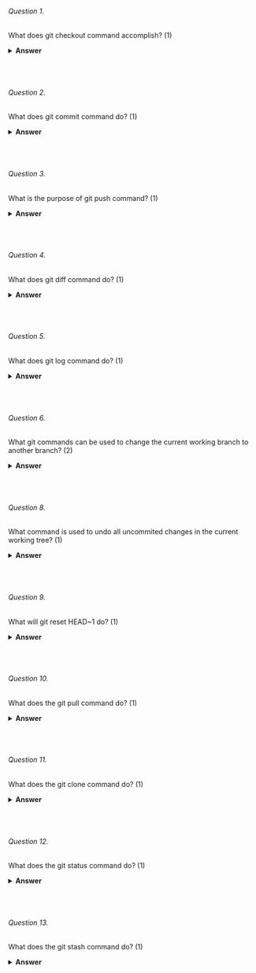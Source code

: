 
###### Question 1.

What does git checkout command accomplish? (1)

<details><summary><b>Answer</b></summary>
<p>

Git checkout allows a user to navigate to a specific branch. All commits now are made to the checked out branch. Files in the working directory are updated to match the version stored in the checked out branch.

</p>
</details>

<br><br>

###### Question 2.

What does git commit command do? (1)

<details><summary><b>Answer</b></summary>
<p>

Git commit  creates a snapshot of the staged changes to a repository at a given point in time. You may add a commit message using the '-m' flag.

</p>
</details>

<br><br>

###### Question 3.

What is the purpose of git push command? (1)

<details><summary><b>Answer</b></summary>
<p>

Git push is used to push the changes committed in local repository to the mapped remote repository.

</p>
</details>

<br><br>

###### Question 4.

What does git diff command do? (1)

<details><summary><b>Answer</b></summary>
<p>

Git diff is used to show changes between 2 commits, a commit to the current working tree, etc

</p>
</details>

<br><br>

###### Question 5.

What does git log command do? (1)

<details><summary><b>Answer</b></summary>
<p>

Git log is used to show the commit logs

</p>
</details>

<br><br>

###### Question 6.

What git commands can be used to change the current working branch to another branch? (2)

<details><summary><b>Answer</b></summary>
<p>

1) git switch
2) git checkout

###### Question 7.

What command is used to find when a change was last made and who made the change to a particular line? (1)

Git blame

</p>
</details>

<br><br>

###### Question 8.

What command is used to undo all uncommited changes in the current working tree? (1)

<details><summary><b>Answer</b></summary>
<p>

Git stash

</p>
</details>

<br><br>

###### Question 9.

What will git reset HEAD~1 do? (1)

<details><summary><b>Answer</b></summary>
<p>

Undo the last commit and retain the changes made in last commit unstaged status.

</p>
</details>

<br><br>


###### Question 10.

What does the git pull command do? (1)
<details><summary><b>Answer</b></summary>
<p>

Git pull is used to fetch and merge changes on the remote server to your local working directory.

</p>
</details>

<br><br>

###### Question 11.

What does the git clone command do? (1)
<details><summary><b>Answer</b></summary>
<p>

The git clone command creates a local copy of a remote Git repository by downloading its files and history. It establishes a local Git repository and sets up a connection to the remote one, allowing you to work with the code and collaborate.

</p>
</details>

<br><br>

###### Question 12.

What does the git status command do? (1)
<details><summary><b>Answer</b></summary>
<p>

The git status command provides information about the current state of your local Git repository. It shows which files are modified, untracked, or staged for the next commit, helping you track the status of your project and manage changes.

</p>
</details>

<br><br>

###### Question 13.

What does the git stash command do? (1)
<details><summary><b>Answer</b></summary>
<p>

The `git stash` command is used to temporarily save changes that are not ready for a commit, allowing you to switch branches and work elsewhere.

</p>
</details>

<br><br>


